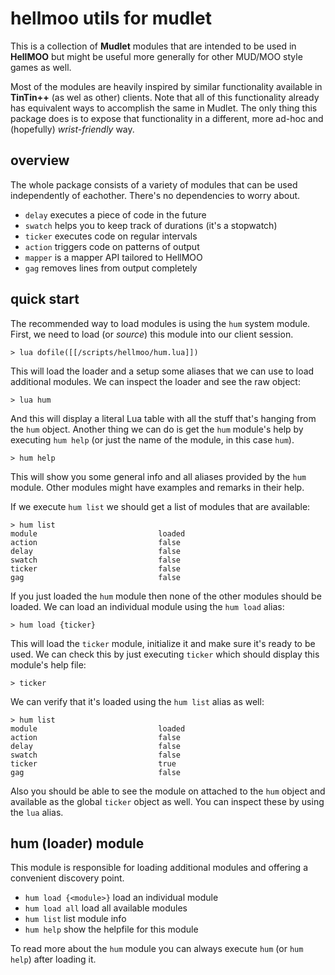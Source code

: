 # hellmoo utils for mudlet
This is a collection of **Mudlet** modules that are intended to be used in **HellMOO** but might be useful more generally for other MUD/MOO style games as well. 

Most of the modules are heavily inspired by similar functionality available in **TinTin++** (as wel as other) clients. Note that all of this functionality already has equivalent ways to accomplish the same in Mudlet. The only thing this package does is to expose that functionality in a different, more ad-hoc and (hopefully) *wrist-friendly* way.

## overview
The whole package consists of a variety of modules that can be used independently of eachother. There's no dependencies to worry about.

* `delay` executes a piece of code in the future
* `swatch` helps you to keep track of durations (it's a stopwatch)
* `ticker` executes code on regular intervals
* `action` triggers code on patterns of output
* `mapper` is a mapper API tailored to HellMOO
* `gag` removes lines from output completely

## quick start
The recommended way to load modules is using the `hum` system module. First, we need to load (or *source*) this module into our client session. 
```
> lua dofile([[/scripts/hellmoo/hum.lua]])
```

This will load the loader and a setup some aliases that we can use to load additional modules. We can inspect the loader and see the raw object:
```
> lua hum
```

And this will display a literal Lua table with all the stuff that's hanging from the `hum` object. Another thing we can do is get the `hum` module's help by executing `hum help` (or just the name of the module, in this case `hum`).
```
> hum help
```

This will show you some general info and all aliases provided by the `hum` module. Other modules might have examples and remarks in their help.

If we execute `hum list` we should get a list of modules that are available:
```
> hum list
module                           loaded
action                           false 
delay                            false 
swatch                           false 
ticker                           false 
gag                              false
```

If you just loaded the `hum` module then none of the other modules should be loaded. We can load an individual module using the `hum load` alias:
```
> hum load {ticker}
```

This will load the `ticker` module, initialize it and make sure it's ready to be used. We can check this by just executing `ticker` which should display this module's help file:
```
> ticker
```

We can verify that it's loaded using the `hum list` alias as well:
```
> hum list
module                           loaded
action                           false 
delay                            false 
swatch                           false 
ticker                           true 
gag                              false
```

Also you should be able to see the module on attached to the `hum` object and available as the global `ticker` object as well. You can inspect these by using the `lua` alias.

## hum (loader) module
This module is responsible for loading additional modules and offering a convenient discovery point.

* `hum load {<module>}` load an individual module
* `hum load all` load all available modules
* `hum list` list module info
* `hum help` show the helpfile for this module

To read more about the `hum` module you can always execute `hum` (or `hum help`) after loading it.